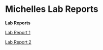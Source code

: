 # Michelles Lab Reports


**Lab Reports**

[Lab Report 1](https://michellem8.github.io/cse15l-lab-reports/lab-report-1-week-2.html)

[Lab Report 2](https://michellem8.github.io/cse15l-lab-reports/lab-report-2-week-4.html)

